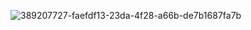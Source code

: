 ![389207727-faefdf13-23da-4f28-a66b-de7b1687fa7b](https://github.com/user-attachments/assets/f77387e3-386f-4ecb-bdb5-d4358e91b0ff)

<!--
**hiprav/hiprav** is a ✨ _special_ ✨ repository because its `README.md` (this file) appears on your GitHub profile.

Here are some ideas to get you started:

- 🔭 I’m currently working on ...
- 🌱 I’m currently learning ...
- 👯 I’m looking to collaborate on ...
- 🤔 I’m looking for help with ...
- 💬 Ask me about ...
- 📫 How to reach me: ...
- 😄 Pronouns: ...
- ⚡ Fun fact: ...
-->
